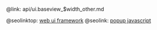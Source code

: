 @link: api/ui.baseview_$width_other.md

@seolinktop: [web ui framework](https://webix.com)
@seolink: [popup javascript](https://webix.com/widget/popup/)
